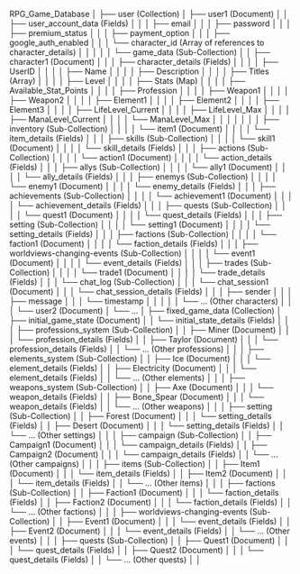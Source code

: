 RPG_Game_Database
│
├── user (Collection)
│   ├── user1 (Document)
│   │   ├── user_account_data (Fields)
│   │   │   ├── email
│   │   │   ├── password
│   │   │   ├── premium_status
│   │   │   ├── payment_option
│   │   │   ├── google_auth_enabled
│   │   │   └── character_id (Array of references to character_details)
│   │   │
│   │   └── game_data (Sub-Collection)
│   │       ├── character1 (Document)
│   │       │   ├── character_details (Fields)
│   │       │   │   ├── UserID
│   │       │   │   ├── Name
│   │       │   │   ├── Description
│   │       │   │   ├── Titles (Array)
│   │       │   │   ├── Level
│   │       │   │   ├── Stats (Map)
│   │       │   │   ├── Available_Stat_Points
│   │       │   │   ├── Profession
│   │       │   │   ├── Weapon1
│   │       │   │   ├── Weapon2
│   │       │   │   ├── Element1
│   │       │   │   ├── Element2
│   │       │   │   ├── Element3
│   │       │   │   ├── LifeLevel_Current
│   │       │   │   ├── LifeLevel_Max
│   │       │   │   ├── ManaLevel_Current
│   │       │   │   └── ManaLevel_Max
│   │       │   │
│   │       │   ├── inventory (Sub-Collection)
│   │       │   │   └── item1 (Document)
│   │       │   │       └── item_details (Fields)
│   │       │   ├── skills (Sub-Collection)
│   │       │   │   └── skill1 (Document)
│   │       │   │       └── skill_details (Fields)
│   │       │   ├── actions (Sub-Collection)
│   │       │   │   └── action1 (Document)
│   │       │   │       └── action_details (Fields)
│   │       │   ├── allys (Sub-Collection)
│   │       │   │   └── ally1 (Document)
│   │       │   │       └── ally_details (Fields)
│   │       │   ├── enemys (Sub-Collection)
│   │       │   │   └── enemy1 (Document)
│   │       │   │       └── enemy_details (Fields)
│   │       │   ├── achievements (Sub-Collection)
│   │       │   │   └── achievement1 (Document)
│   │       │   │       └── achievement_details (Fields)
│   │       │   ├── quests (Sub-Collection)
│   │       │   │   └── quest1 (Document)
│   │       │   │       └── quest_details (Fields)
│   │       │   ├── setting (Sub-Collection)
│   │       │   │   └── setting1 (Document)
│   │       │   │       └── setting_details (Fields)
│   │       │   ├── factions (Sub-Collection)
│   │       │   │   └── faction1 (Document)
│   │       │   │       └── faction_details (Fields)
│   │       │   ├── worldviews-changing-events (Sub-Collection)
│   │       │   │   └── event1 (Document)
│   │       │   │       └── event_details (Fields)
│   │       │   ├── trades (Sub-Collection)
│   │       │   │   └── trade1 (Document)
│   │       │   │       └── trade_details (Fields)
│   │       │   └── chat_log (Sub-Collection)
│   │       │       └── chat_session1 (Document)
│   │       │           └── chat_session_details (Fields)
│   │       │               ├── sender
│   │       │               ├── message
│   │       │               └── timestamp
│   │       │
│   │       └── ... (Other characters)
│   │
│   └── user2 (Document)
│       └── ...
│
├── fixed_game_data (Collection)
│   ├── initial_game_state (Document)
│   │   └── initial_state_details (Fields)
│   │
│   ├── professions_system (Sub-Collection)
│   │   ├── Miner (Document)
│   │   │   └── profession_details (Fields)
│   │   ├── Taylor (Document)
│   │   │   └── profession_details (Fields)
│   │   └── ... (Other professions)
│   │
│   ├── elements_system (Sub-Collection)
│   │   ├── Ice (Document)
│   │   │   └── element_details (Fields)
│   │   ├── Electricity (Document)
│   │   │   └── element_details (Fields)
│   │   └── ... (Other elements)
│   │
│   ├── weapons_system (Sub-Collection)
│   │   ├── Axe (Document)
│   │   │   └── weapon_details (Fields)
│   │   ├── Bone_Spear (Document)
│   │   │   └── weapon_details (Fields)
│   │   └── ... (Other weapons)
│   │
│   ├── setting (Sub-Collection)
│   │   ├── Forest (Document)
│   │   │   └── setting_details (Fields)
│   │   ├── Desert (Document)
│   │   │   └── setting_details (Fields)
│   │   └── ... (Other settings)
│   │
│   ├── campaign (Sub-Collection)
│   │   ├── Campaign1 (Document)
│   │   │   └── campaign_details (Fields)
│   │   ├── Campaign2 (Document)
│   │   │   └── campaign_details (Fields)
│   │   └── ... (Other campaigns)
│   │
│   ├── items (Sub-Collection)
│   │   ├── Item1 (Document)
│   │   │   └── item_details (Fields)
│   │   ├── Item2 (Document)
│   │   │   └── item_details (Fields)
│   │   └── ... (Other items)
│   │
│   ├── factions (Sub-Collection)
│   │   ├── Faction1 (Document)
│   │   │   └── faction_details (Fields)
│   │   ├── Faction2 (Document)
│   │   │   └── faction_details (Fields)
│   │   └── ... (Other factions)
│   │
│   ├── worldviews-changing-events (Sub-Collection)
│   │   ├── Event1 (Document)
│   │   │   └── event_details (Fields)
│   │   ├── Event2 (Document)
│   │   │   └── event_details (Fields)
│   │   └── ... (Other events)
│   │
│   ├── quests (Sub-Collection)
│   │   ├── Quest1 (Document)
│   │   │   └── quest_details (Fields)
│   │   ├── Quest2 (Document)
│   │   │   └── quest_details (Fields)
│   │   └── ... (Other quests)
│   │